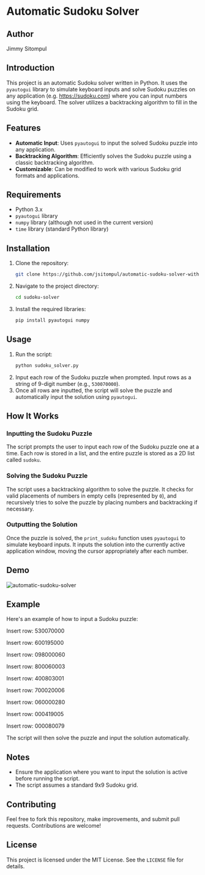 # Automatic Sudoku Solver


## Author

Jimmy Sitompul

## Introduction

This project is an automatic Sudoku solver written in Python. It uses the `pyautogui` library to simulate keyboard inputs and solve Sudoku puzzles on any application (e.g. https://sudoku.com) where you can input numbers using the keyboard. The solver utilizes a backtracking algorithm to fill in the Sudoku grid.

## Features

- **Automatic Input**: Uses `pyautogui` to input the solved Sudoku puzzle into any application.
- **Backtracking Algorithm**: Efficiently solves the Sudoku puzzle using a classic backtracking algorithm.
- **Customizable**: Can be modified to work with various Sudoku grid formats and applications.

## Requirements

- Python 3.x
- `pyautogui` library
- `numpy` library (although not used in the current version)
- `time` library (standard Python library)

## Installation

1. Clone the repository:
    ```sh  
    git clone https://github.com/jsitompul/automatic-sudoku-solver-with-pyautogui.git
    ```
2. Navigate to the project directory:
    ```sh
    cd sudoku-solver
    ```
3. Install the required libraries:
    ```sh
    pip install pyautogui numpy
    ```

## Usage

1. Run the script:
    ```sh
    python sudoku_solver.py
    ```
2. Input each row of the Sudoku puzzle when prompted. Input rows as a string of 9-digit number (e.g., `530070000`).
3. Once all rows are inputted, the script will solve the puzzle and automatically input the solution using `pyautogui`.

## How It Works

### Inputting the Sudoku Puzzle

The script prompts the user to input each row of the Sudoku puzzle one at a time. Each row is stored in a list, and the entire puzzle is stored as a 2D list called `sudoku`.

### Solving the Sudoku Puzzle

The script uses a backtracking algorithm to solve the puzzle. It checks for valid placements of numbers in empty cells (represented by `0`), and recursively tries to solve the puzzle by placing numbers and backtracking if necessary.

### Outputting the Solution

Once the puzzle is solved, the `print_sudoku` function uses `pyautogui` to simulate keyboard inputs. It inputs the solution into the currently active application window, moving the cursor appropriately after each number.

## Demo

![automatic-sudoku-solver](https://github.com/jsitompul/automatic-sudoku-solver-with-pyautogui/assets/151981311/7bcec737-aa3d-4a10-a337-1e3decea739c)

## Example

Here's an example of how to input a Sudoku puzzle:


Insert row: 530070000

Insert row: 600195000

Insert row: 098000060

Insert row: 800060003

Insert row: 400803001

Insert row: 700020006

Insert row: 060000280

Insert row: 000419005

Insert row: 000080079




The script will then solve the puzzle and input the solution automatically.

## Notes

- Ensure the application where you want to input the solution is active before running the script.
- The script assumes a standard 9x9 Sudoku grid.

## Contributing

Feel free to fork this repository, make improvements, and submit pull requests. Contributions are welcome!

## License

This project is licensed under the MIT License. See the `LICENSE` file for details.

